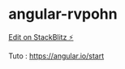 # angular-rvpohn

[Edit on StackBlitz ⚡️](https://stackblitz.com/edit/angular-rvpohn)


Tuto : https://angular.io/start 
